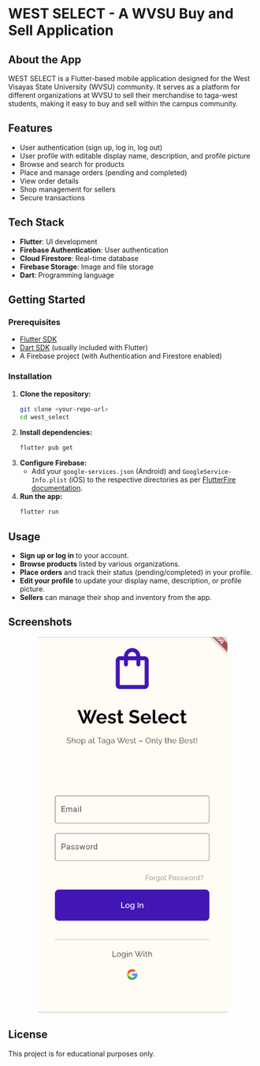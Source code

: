 # WEST SELECT - A WVSU Buy and Sell Application

## About the App
WEST SELECT is a Flutter-based mobile application designed for the West Visayas State University (WVSU) community. It serves as a platform for different organizations at WVSU to sell their merchandise to taga-west students, making it easy to buy and sell within the campus community.

## Features
- User authentication (sign up, log in, log out)
- User profile with editable display name, description, and profile picture
- Browse and search for products
- Place and manage orders (pending and completed)
- View order details
- Shop management for sellers
- Secure transactions

## Tech Stack
- **Flutter**: UI development
- **Firebase Authentication**: User authentication
- **Cloud Firestore**: Real-time database
- **Firebase Storage**: Image and file storage
- **Dart**: Programming language

## Getting Started
### Prerequisites
- [Flutter SDK](https://flutter.dev/docs/get-started/install)
- [Dart SDK](https://dart.dev/get-dart) (usually included with Flutter)
- A Firebase project (with Authentication and Firestore enabled)

### Installation
1. **Clone the repository:**
   ```sh
   git clone <your-repo-url>
   cd west_select
   ```
2. **Install dependencies:**
   ```sh
   flutter pub get
   ```
3. **Configure Firebase:**
   - Add your `google-services.json` (Android) and `GoogleService-Info.plist` (iOS) to the respective directories as per [FlutterFire documentation](https://firebase.flutter.dev/docs/overview/).
4. **Run the app:**
   ```sh
   flutter run
   ```

## Usage
- **Sign up or log in** to your account.
- **Browse products** listed by various organizations.
- **Place orders** and track their status (pending/completed) in your profile.
- **Edit your profile** to update your display name, description, or profile picture.
- **Sellers** can manage their shop and inventory from the app.

## Screenshots
<p align="center">
  <img src="screenshot.png" alt="App Screenshot">
</p>

## License
This project is for educational purposes only.
